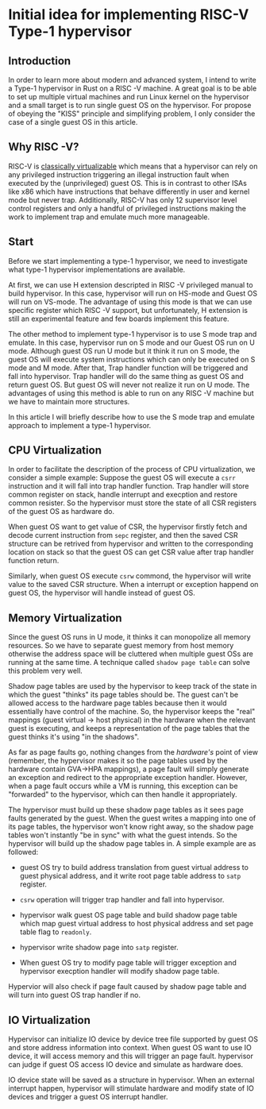 # Initial idea for implementing RISC-V Type-1 hypervisor

## Introduction

In order to learn more about modern and advanced system, I intend to write a Type-1 hypervisor in Rust on a RISC -V machine. A great goal is to be able to set up multiple virtual machines and run Linux kernel on the hypervisor and a small target is to run single guest OS on the hypervisor. For propose of obeying the "KISS" principle and simplifying problem, I only consider the case of a single guest OS in this article.

## Why RISC -V?

RISC-V is [classically virtualizable](https://en.wikipedia.org/wiki/Popek_and_Goldberg_virtualization_requirements) which means that a hypervisor can rely on any privileged instruction triggering an illegal instruction fault when executed by the (unprivileged) guest OS. This is in contrast to other ISAs like x86 which have instructions that behave differently in user and kernel mode but never trap. Additionally, RISC-V has only 12 supervisor level control registers and only a handful of privileged instructions making the work to implement trap and emulate much more manageable.

## Start

Before we start implementing a type-1 hypervisor, we need to investigate what type-1 hypervisor implementations are available.

At first, we can use H extension descripted in RISC -V privileged manual to build hypervisor. In this case, hypervisor will run on HS-mode and Guest OS will run on VS-mode. The advantage of using this mode is that we can use specific register which RISC -V support, but unfortunately, H extension is still an experimental feature and few boards implement this feature.

The other method to implement type-1 hypervisor is to use S mode trap and emulate. In this case, hypervisor run on S mode and our Guest OS run on U mode. Although guest OS run U mode but it think it run on S mode, the guest OS will execute system instructions which can only be executed on S mode and M mode. After that, Trap handler function will be triggered and fall into hypervisor. Trap handler will do the same thing as guest OS and return guest OS. But guest OS will never not realize it run on U mode. The advantages of using this method is able to run on any RISC -V machine but we have to maintain more structures.

In this article I will briefly describe how to use the S mode trap and emulate approach to implement a type-1 hypervisor.

## CPU Virtualization

In order to facilitate the description of the process of CPU virtualization, we consider a simple example: Suppose the guest OS will execute a `csrr` instruction and it will fall into trap handler function. Trap handler will store common register on stack, handle interrupt and execption and restore common resister. So the hypervisor must store the state of all CSR registers of the guest OS as hardware do.

 When guest OS want to get value of CSR, the hypervisor firstly fetch and decode current instruction from `sepc` register, and then the saved CSR structure can be retrived from hypervisor and written to the corresponding location on stack so that the guest OS can get CSR value after trap handler function return.

Similarly, when guest OS execute `csrw` commond, the hypervisor will write value to the saved CSR structure. When a interrupt or exception happend on guest OS, the hypervisor will handle instead of guest OS.

## Memory Virtualization

Since the guest OS runs in U mode, it thinks it can monopolize all memory resources. So we have to separate guest memory from host memory otherwise the address space will be cluttered when multiple guest OSs are running at the same time. A technique called `shadow page table` can solve this problem very well. 

Shadow page tables are used by the hypervisor to keep track of the state in which the guest "thinks" its page tables should be. The guest can't be allowed access to the hardware page tables because then it would essentially have control of the machine. So, the hypervisor keeps the "real" mappings (guest virtual -> host physical) in the hardware when the relevant guest is executing, and keeps a representation of the page tables that the guest thinks it's using "in the shadows".

As far as page faults go, nothing changes from the *hardware's* point of view (remember, the hypervisor makes it so the page tables used by the hardware contain GVA->HPA mappings), a page fault will simply generate an exception and redirect to the appropriate exception handler. However, when a page fault occurs while a VM is running, this exception can be "forwarded" to the hypervisor, which can then handle it appropriately.

The hypervisor must build up these shadow page tables as it sees page faults generated by the guest. When the guest writes a mapping into one of its page tables, the hypervisor won't know right away, so the shadow page tables won't instantly "be in sync" with what the guest intends. So the hypervisor will build up the shadow page tables in. A simple example are as followed:

- guest OS try to build address translation from guest virtual address to guest physical address, and it write root page table address to `satp` register.

- `csrw` operation will trigger trap handler and fall into hypervisor.

- hypervisor walk guest OS page table and build shadow page table which map guest virtual address to host physical address and set page table flag to `readonly`.

- hypervisor write shadow page into `satp` register.

- When guest OS try to modify page table will trigger exception and hypervisor execption handler will modify shadow page table.

Hypervior will also check if page fault caused by shadow page table and will turn into guest OS trap handler if no.

## IO Virtualization

Hypervisor can initialize IO device by device tree file supported by guest OS and store address information into context. When guest OS want to use IO device, it will access memory and this will trigger an page fault. hypervisor can judge if guest OS access IO device and simulate as hardware does.

IO device state will be saved as a structure in hypervisor. When an external interrupt happen, hypervisor will stimulate hardware and modify state of IO devices and trigger a guest OS interrupt handler.
